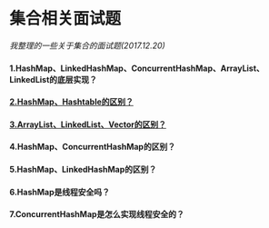 # 集合相关面试题
*我整理的一些关于集合的面试题(2017.12.20)*
#### 1.HashMap、LinkedHashMap、ConcurrentHashMap、ArrayList、LinkedList的底层实现？
#### [2.HashMap、Hashtable的区别？](https://github.com/gosin1994/Collection/blob/master/items/HashMap_HashTable.md)
#### [3.ArrayList、LinkedList、Vector的区别？](https://github.com/gosin1994/Collection/blob/master/items/ArrayList_LinkedList_Vector.md)
#### 4.HashMap、ConcurrentHashMap的区别？
#### 5.HashMap、LinkedHashMap的区别？
#### 6.HashMap是线程安全吗？
#### 7.ConcurrentHashMap是怎么实现线程安全的？
